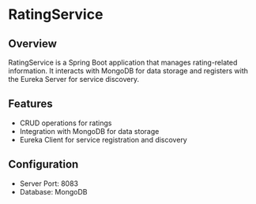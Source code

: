 # RatingService

## Overview
RatingService is a Spring Boot application that manages rating-related information. It interacts with MongoDB for data storage and registers with the Eureka Server for service discovery.

## Features
- CRUD operations for ratings
- Integration with MongoDB for data storage
- Eureka Client for service registration and discovery

## Configuration
- Server Port: 8083
- Database: MongoDB